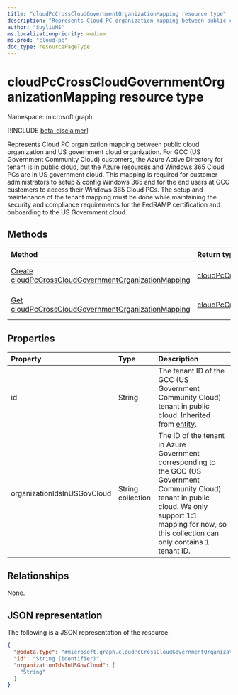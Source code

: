 ```yaml
---
title: "cloudPcCrossCloudGovernmentOrganizationMapping resource type"
description: "Represents Cloud PC organization mapping between public cloud organization and US government cloud organization."
author: "SuyliuMS"
ms.localizationpriority: medium
ms.prod: "cloud-pc"
doc_type: resourcePageType
---
```


# cloudPcCrossCloudGovernmentOrganizationMapping resource type

Namespace: microsoft.graph

[!INCLUDE [beta-disclaimer](../../includes/beta-disclaimer.md)]

Represents Cloud PC organization mapping between public cloud organization and US government cloud organization.
For GCC (US Government Community Cloud) customers, the Azure Active Directory for tenant is in public cloud, but the Azure resources and Windows 365 Cloud PCs are in US government cloud. This mapping is required for customer administrators to setup & config Windows 365 and for the end users at GCC customers to access their Windows 365 Cloud PCs. The setup and maintenance of the tenant mapping must be done while maintaining the security and compliance requirements for the FedRAMP certification and onboarding to the US Government cloud.

## Methods
|Method|Return type|Description|
|:---|:---|:---|
|[Create cloudPcCrossCloudGovernmentOrganizationMapping](../api/cloudpccrosscloudgovernmentorganizationmapping-post.md)|[cloudPcCrossCloudGovernmentOrganizationMapping](../resources/cloudpccrosscloudgovernmentorganizationmapping.md)|Create a new [cloudPcCrossCloudGovernmentOrganizationMapping](../resources/cloudpccrosscloudgovernmentorganizationmapping.md) object.|
|[Get cloudPcCrossCloudGovernmentOrganizationMapping](../api/cloudpccrosscloudgovernmentorganizationmapping-get.md)|[cloudPcCrossCloudGovernmentOrganizationMapping](../resources/cloudpccrosscloudgovernmentorganizationmapping.md)|Read the properties and relationships of a [cloudPcCrossCloudGovernmentOrganizationMapping](../resources/cloudpccrosscloudgovernmentorganizationmapping.md) object.|

## Properties
|Property|Type|Description|
|:---|:---|:---|
|id|String|The tenant ID of the GCC (US Government Community Cloud) tenant in public cloud. Inherited from [entity](../resources/entity.md).|
|organizationIdsInUSGovCloud|String collection|The ID of the tenant in Azure Government corresponding to the GCC (US Government Community Cloud) tenant in public cloud. We only support 1:1 mapping for now, so this collection can only contains 1 tenant ID.|

## Relationships
None.

## JSON representation
The following is a JSON representation of the resource.
<!-- {
  "blockType": "resource",
  "keyProperty": "id",
  "@odata.type": "microsoft.graph.cloudPcCrossCloudGovernmentOrganizationMapping",
  "baseType": "microsoft.graph.entity",
  "openType": false
}
-->
``` json
{
  "@odata.type": "#microsoft.graph.cloudPcCrossCloudGovernmentOrganizationMapping",
  "id": "String (identifier)",
  "organizationIdsInUSGovCloud": [
    "String"
  ]
}
```

